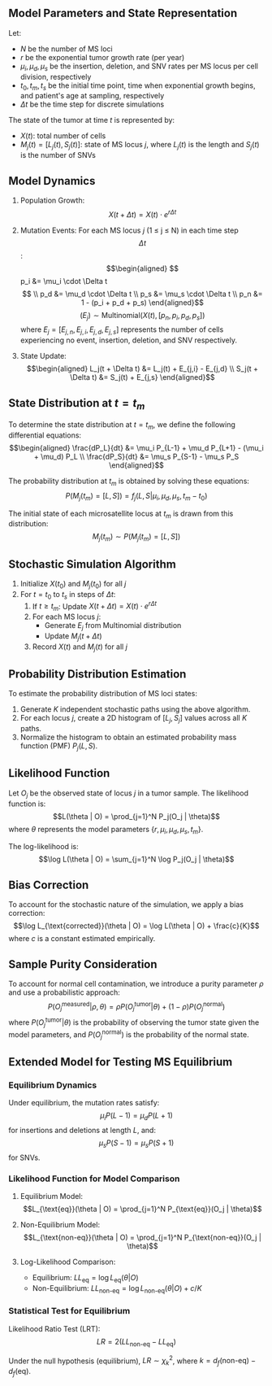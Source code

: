 ## Model Parameters and State Representation

Let:
- $N$ be the number of MS loci
- $r$ be the exponential tumor growth rate (per year)
- $\mu_i, \mu_d, \mu_s$ be the insertion, deletion, and SNV rates per MS locus per cell division, respectively
- $t_0, t_m, t_s$ be the initial time point, time when exponential growth begins, and patient's age at sampling, respectively
- $\Delta t$ be the time step for discrete simulations

The state of the tumor at time $t$ is represented by:
- $X(t)$: total number of cells
- $M_j(t) = [L_j(t), S_j(t)]$: state of MS locus $j$, where $L_j(t)$ is the length and $S_j(t)$ is the number of SNVs

## Model Dynamics

1. Population Growth:
   $$X(t + \Delta t) = X(t) \cdot e^{r \Delta t}$$

2. Mutation Events:
   For each MS locus $j$ (1 ≤ j ≤ N) in each time step $$\Delta t$$:
   $$\begin{aligned}
   $$p_i &= \mu_i \cdot \Delta t$$ \\
   p_d &= \mu_d \cdot \Delta t \\
   p_s &= \mu_s \cdot \Delta t \\
   p_n &= 1 - (p_i + p_d + p_s)
   \end{aligned}$$
   $$(E_j) \sim \text{Multinomial}(X(t), [p_n, p_i, p_d, p_s])$$
   where $E_j = [E_{j,n}, E_{j,i}, E_{j,d}, E_{j,s}]$ represents the number of cells experiencing no event, insertion, deletion, and SNV respectively.

3. State Update:
   $$\begin{aligned}
   L_j(t + \Delta t) &= L_j(t) + E_{j,i} - E_{j,d} \\
   S_j(t + \Delta t) &= S_j(t) + E_{j,s}
   \end{aligned}$$

## State Distribution at $t = t_m$

To determine the state distribution at $t = t_m$, we define the following differential equations:
$$\begin{aligned}
\frac{dP_L}{dt} &= \mu_i P_{L-1} + \mu_d P_{L+1} - (\mu_i + \mu_d) P_L \\
\frac{dP_S}{dt} &= \mu_s P_{S-1} - \mu_s P_S
\end{aligned}$$

The probability distribution at $t_m$ is obtained by solving these equations:
$$P(M_j(t_m) = [L, S]) = f_j(L, S | \mu_i, \mu_d, \mu_s, t_m - t_0)$$

The initial state of each microsatellite locus at $t_m$ is drawn from this distribution:
$$M_j(t_m) \sim P(M_j(t_m) = [L, S])$$

## Stochastic Simulation Algorithm

1. Initialize $X(t_0)$ and $M_j(t_0)$ for all $j$
2. For $t = t_0$ to $t_s$ in steps of $\Delta t$:
   1. If $t \geq t_m$: Update $X(t + \Delta t) = X(t) \cdot e^{r \Delta t}$
   2. For each MS locus $j$:
      - Generate $E_j$ from Multinomial distribution
      - Update $M_j(t + \Delta t)$
   3. Record $X(t)$ and $M_j(t)$ for all $j$

## Probability Distribution Estimation

To estimate the probability distribution of MS loci states:
1. Generate $K$ independent stochastic paths using the above algorithm.
2. For each locus $j$, create a 2D histogram of $[L_j, S_j]$ values across all $K$ paths.
3. Normalize the histogram to obtain an estimated probability mass function (PMF) $P_j(L, S)$.

## Likelihood Function

Let $O_j$ be the observed state of locus $j$ in a tumor sample. The likelihood function is:
$$L(\theta | O) = \prod_{j=1}^N P_j(O_j | \theta)$$
where $\theta$ represents the model parameters $\{r, \mu_i, \mu_d, \mu_s, t_m\}$.

The log-likelihood is:
$$\log L(\theta | O) = \sum_{j=1}^N \log P_j(O_j | \theta)$$

## Bias Correction

To account for the stochastic nature of the simulation, we apply a bias correction:
$$\log L_{\text{corrected}}(\theta | O) = \log L(\theta | O) + \frac{c}{K}$$
where $c$ is a constant estimated empirically.

## Sample Purity Consideration

To account for normal cell contamination, we introduce a purity parameter $\rho$ and use a probabilistic approach:
$$P(O_j^{\text{measured}} | \rho, \theta) = \rho P(O_j^{\text{tumor}} | \theta) + (1-\rho) P(O_j^{\text{normal}})$$
where $P(O_j^{\text{tumor}} | \theta)$ is the probability of observing the tumor state given the model parameters, and $P(O_j^{\text{normal}})$ is the probability of the normal state.

## Extended Model for Testing MS Equilibrium

### Equilibrium Dynamics

Under equilibrium, the mutation rates satisfy:
$$\mu_i P(L - 1) = \mu_d P(L + 1)$$
for insertions and deletions at length $L$, and:
$$\mu_s P(S - 1) = \mu_s P(S + 1)$$
for SNVs.

### Likelihood Function for Model Comparison

1. Equilibrium Model:
   $$L_{\text{eq}}(\theta | O) = \prod_{j=1}^N P_{\text{eq}}(O_j | \theta)$$

2. Non-Equilibrium Model:
   $$L_{\text{non-eq}}(\theta | O) = \prod_{j=1}^N P_{\text{non-eq}}(O_j | \theta)$$

3. Log-Likelihood Comparison:
   - Equilibrium: $LL_{\text{eq}} = \log L_{\text{eq}}(\theta | O)$
   - Non-Equilibrium: $LL_{\text{non-eq}} = \log L_{\text{non-eq}}(\theta | O) + c/K$

### Statistical Test for Equilibrium

Likelihood Ratio Test (LRT):
$$LR = 2 (LL_{\text{non-eq}} - LL_{\text{eq}})$$

Under the null hypothesis (equilibrium), $LR \sim \chi^2_k$, where $k = d_f(\text{non-eq}) - d_f(\text{eq})$.

